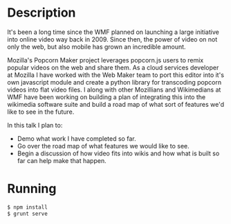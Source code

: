 # Description
It's been a long time since the WMF planned on launching a large initiative into online video way back in 2009. Since then, the power of video on not only the web, but also mobile has grown an incredible amount.

Mozilla's Popcorn Maker project leverages popcorn.js users to remix popular videos on the web and share them. As a cloud services developer at Mozilla I have worked with the Web Maker team to port this editor into it's own javascript module and create a python library for transcoding popcorn videos into flat video files. I along with other Mozillians and Wikimedians at WMF have been working on building a plan of integrating this into the wikimedia software suite and build a road map of what sort of features we'd like to see in the future.

In this talk I plan to:
  - Demo what work I have completed so far.
  - Go over the road map of what features we would like to see.
  - Begin a discussion of how video fits into wikis and how what is built so far can help make that happen.

# Running
```bash
$ npm install
$ grunt serve
```
